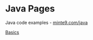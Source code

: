 # Java Pages
Java code examples - [minte9.com/java](https://www.minte9.com/java)

[Basics](https://github.com/minte9/java-pages/tree/main/src/main/java/com/minte9/basics)
